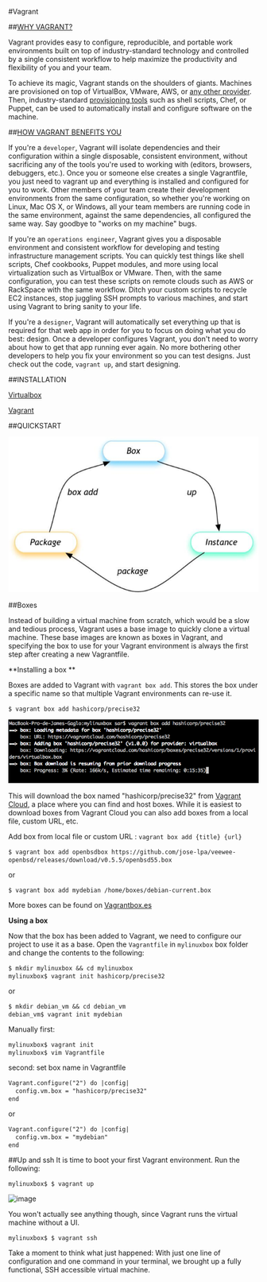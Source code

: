 #Vagrant

##[WHY VAGRANT?][1]

Vagrant provides easy to configure, reproducible, and portable work environments built on top of industry-standard technology and controlled by a single consistent workflow to help maximize the productivity and flexibility of you and your team.

To achieve its magic, Vagrant stands on the shoulders of giants. Machines are provisioned on top of VirtualBox, VMware, AWS, or [any other provider][2]. Then, industry-standard [provisioning tools][3] such as shell scripts, Chef, or Puppet, can be used to automatically install and configure software on the machine.

##[HOW VAGRANT BENEFITS YOU][1]

If you're a ```developer```, Vagrant will isolate dependencies and their configuration within a single disposable, consistent environment, without sacrificing any of the tools you're used to working with (editors, browsers, debuggers, etc.). Once you or someone else creates a single Vagrantfile, you just need to vagrant up and everything is installed and configured for you to work. Other members of your team create their development environments from the same configuration, so whether you're working on Linux, Mac OS X, or Windows, all your team members are running code in the same environment, against the same dependencies, all configured the same way. Say goodbye to "works on my machine" bugs.

If you're an ```operations engineer```, Vagrant gives you a disposable environment and consistent workflow for developing and testing infrastructure management scripts. You can quickly test things like shell scripts, Chef cookbooks, Puppet modules, and more using local virtualization such as VirtualBox or VMware. Then, with the same configuration, you can test these scripts on remote clouds such as AWS or RackSpace with the same workflow. Ditch your custom scripts to recycle EC2 instances, stop juggling SSH prompts to various machines, and start using Vagrant to bring sanity to your life.

If you're a ```designer```, Vagrant will automatically set everything up that is required for that web app in order for you to focus on doing what you do best: design. Once a developer configures Vagrant, you don't need to worry about how to get that app running ever again. No more bothering other developers to help you fix your environment so you can test designs. Just check out the code, ```vagrant up```, and start designing.

##INSTALLATION

[Virtualbox][4]

[Vagrant][5]

##QUICKSTART

![image](https://raw.githubusercontent.com/Dakarlug/vagrant_tutorial/master/images/vagrant-box.png)

##Boxes

Instead of building a virtual machine from scratch, which would be a slow and tedious process, Vagrant uses a base image to quickly clone a virtual machine. These base images are known as boxes in Vagrant, and specifying the box to use for your Vagrant environment is always the first step after creating a new Vagrantfile.

**Installing a box
**

Boxes are added to Vagrant with ```vagrant box add```. This stores the box under a specific name so that multiple Vagrant environments can re-use it.

```
$ vagrant box add hashicorp/precise32
```
![image](https://raw.githubusercontent.com/Dakarlug/vagrant_tutorial/master/images/box_add.png)

This will download the box named "hashicorp/precise32" from [Vagrant Cloud][6], a place where you can find and host boxes. While it is easiest to download boxes from Vagrant Cloud you can also add boxes from a local file, custom URL, etc.

Add box from local file or custom URL : ```vagrant box add {title} {url}```

```
$ vagrant box add openbsdbox https://github.com/jose-lpa/veewee-openbsd/releases/download/v0.5.5/openbsd55.box
```
or 

```
$ vagrant box add mydebian /home/boxes/debian-current.box 
```
More boxes can be found on [Vagrantbox.es][7]


**Using a box**

Now that the box has been added to Vagrant, we need to configure our project to use it as a base. Open the ```Vagrantfile``` in ```mylinuxbox``` box folder and change the contents to the following:


```
$ mkdir mylinuxbox && cd mylinuxbox
mylinuxbox$ vagrant init hashicorp/precise32
```
or

```
$ mkdir debian_vm && cd debian_vm
debian_vm$ vagrant init mydebian
```
Manually first:

```
mylinuxbox$ vagrant init
mylinuxbox$ vim Vagrantfile
```
second: set box name in Vagrantfile

```
Vagrant.configure("2") do |config|
  config.vm.box = "hashicorp/precise32"
end
```
or 


```
Vagrant.configure("2") do |config|
  config.vm.box = "mydebian"
end
```

##Up and ssh
It is time to boot your first Vagrant environment. Run the following:

```
mylinuxbox$ $ vagrant up
```

![image](https://raw.githubusercontent.com/Dakarlug/vagrant_tutorial/master/images/bvagrant_up.png)

You won't actually see anything though, since Vagrant runs the virtual machine without a UI.

```
mylinuxbox$ $ vagrant ssh
```
Take a moment to think what just happened: With just one line of configuration and one command in your terminal, we brought up a fully functional, SSH accessible virtual machine. 

[1]:https://docs.vagrantup.com/v2/why-vagrant/
[2]:https://docs.vagrantup.com/v2/providers/
[3]:https://docs.vagrantup.com/v2/provisioning/
[4]:https://www.virtualbox.org/wiki/Downloads
[5]:https://www.vagrantup.com/downloads.html
[6]:https://vagrantcloud.com/
[7]:http://www.vagrantbox.es/

